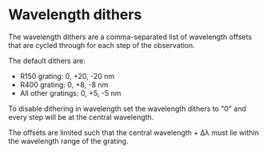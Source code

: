 # Wavelength dithers

The wavelength dithers are a comma-separated list of wavelength offsets that are cycled through for each step of the observation.

The default dithers are:
- R150 grating: 0, +20, -20 nm
- R400 grating: 0, +8, -8 nm
- All other gratings: 0, +5, -5 nm

To disable dithering in wavelength set the wavelength dithers to "0" and every step will be at the central wavelength.

The offsets are limited such that the central wavelength + Δλ must lie within the wavelength range of the grating.
